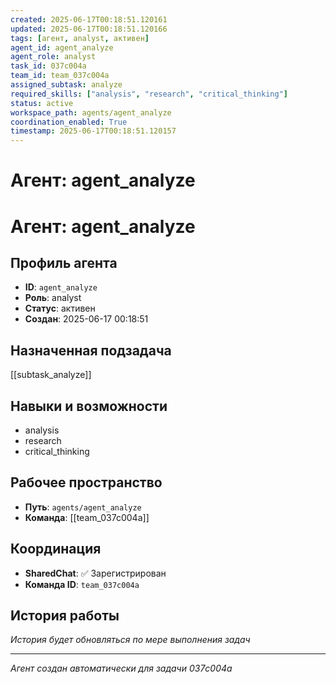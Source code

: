 ```yaml
---
created: 2025-06-17T00:18:51.120161
updated: 2025-06-17T00:18:51.120166
tags: [агент, analyst, активен]
agent_id: agent_analyze
agent_role: analyst
task_id: 037c004a
team_id: team_037c004a
assigned_subtask: analyze
required_skills: ["analysis", "research", "critical_thinking"]
status: active
workspace_path: agents/agent_analyze
coordination_enabled: True
timestamp: 2025-06-17T00:18:51.120157
---
```


# Агент: agent_analyze

# Агент: agent_analyze

## Профиль агента

- **ID**: `agent_analyze`
- **Роль**: analyst
- **Статус**: активен
- **Создан**: 2025-06-17 00:18:51

## Назначенная подзадача

[[subtask_analyze]]

## Навыки и возможности

- analysis
- research
- critical_thinking

## Рабочее пространство

- **Путь**: `agents/agent_analyze`
- **Команда**: [[team_037c004a]]

## Координация

- **SharedChat**: ✅ Зарегистрирован
- **Команда ID**: `team_037c004a`

## История работы

*История будет обновляться по мере выполнения задач*

---
*Агент создан автоматически для задачи 037c004a*

